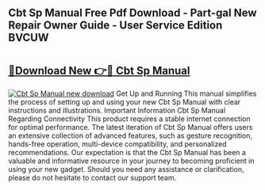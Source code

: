 ## Cbt Sp Manual Free Pdf Download - Part-gaI New Repair Owner Guide - User Service Edition BVCUW

# <h2><a href="http://bc26963.oget.top/?id=Cbt+Sp+Manual">🔗Download New 👉🔴 Cbt Sp Manual</a></h2>

[![Cbt Sp Manual new download](https://i.imgur.com/5g1atiW.png)](http://bc26963.oget.top/?id=Cbt+Sp+Manual)
Get Up and Running This manual simplifies the process of setting up and using your new Cbt Sp Manual with clear instructions and illustrations. Important Information Cbt Sp Manual Regarding Connectivity This product requires a stable internet connection for optimal performance. The latest iteration of Cbt Sp Manual offers users an extensive collection of advanced features, such as gesture recognition, hands-free operation, multi-device compatibility, and personalized recommendations. Our expectation is that the Cbt Sp Manual has been a valuable and informative resource in your journey to becoming proficient in using your new gadget. Should you need any assistance or clarification, please do not hesitate to contact our support team.
